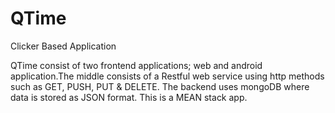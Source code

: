 # QTime
Clicker Based Application

QTime consist of two frontend applications; web and android application.The middle consists of a Restful web service using http methods such as GET, PUSH, PUT & DELETE. The backend uses mongoDB where data is stored as JSON format. 
This is a MEAN stack app.
